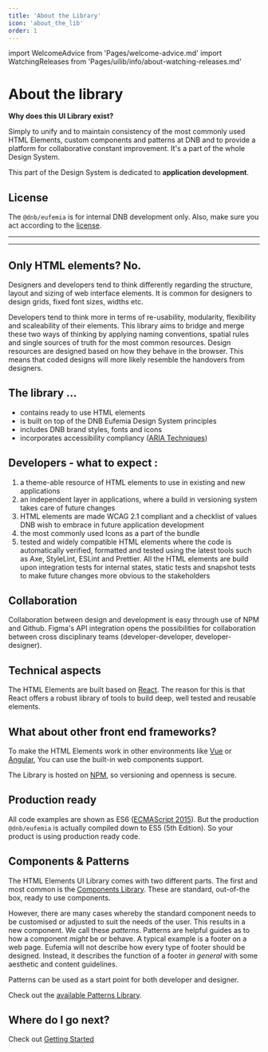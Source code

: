 ```yaml
---
title: 'About the Library'
icon: 'about_the_lib'
order: 1
---
```


import WelcomeAdvice from 'Pages/welcome-advice.md'
import WatchingReleases from 'Pages/uilib/info/about-watching-releases.md'

# About the library

**Why does this UI Library exist?**

Simply to unify and to maintain consistency of the most commonly used HTML Elements, custom components and patterns at DNB and to provide a platform for collaborative constant improvement. It's a part of the whole Design System.

This part of the Design System is dedicated to **application development**.

## License

The `@dnb/eufemia` is for internal DNB development only. Also, make sure you act according to the [license](/license).

---

<WatchingReleases />

---

## Only HTML elements? No.

Designers and developers tend to think differently regarding the structure, layout and sizing of web interface elements. It is common for designers to design grids, fixed font sizes, widths etc.

Developers tend to think more in terms of re-usability, modularity, flexibility and scaleability of their elements.
This library aims to bridge and merge these two ways of thinking by applying naming conventions, spatial rules and single sources of truth for the most common resources. Design resources are designed based on how they behave in the browser. This means that coded designs will more likely resemble the handovers from designers.

## The library ...

- contains ready to use HTML elements
- is built on top of the DNB Eufemia Design System principles
- includes DNB brand styles, fonts and icons
- incorporates accessibility compliancy ([ARIA Techniques](https://www.w3.org/TR/WCAG20-TECHS/aria))

## Developers - what to expect :

1. a theme-able resource of HTML elements to use in existing and new applications
1. an independent layer in applications, where a build in versioning system takes care of future changes
1. HTML elements are made WCAG 2.1 compliant and a checklist of values DNB wish to embrace in future application development
1. the most commonly used Icons as a part of the bundle
1. tested and widely compatible HTML elements where the code is automatically verified, formatted and tested using the latest tools such as Axe, StyleLint, ESLint and Prettier. All the HTML elements are build upon integration tests for internal states, static tests and snapshot tests to make future changes more obvious to the stakeholders

## Collaboration

Collaboration between design and development is easy through use of NPM and Github. Figma's API integration opens the possibilities for collaboration between cross disciplinary teams (developer-developer, developer-designer).

## Technical aspects

The HTML Elements are built based on [React](https://reactjs.org/).
The reason for this is that React offers a robust library of tools to build deep, well tested and reusable elements.

## What about other front end frameworks?

To make the HTML Elements work in other environments like [Vue](/uilib/usage/first-steps/vue) or [Angular](/uilib/usage/first-steps/angular), You can use the built-in web components support.

The Library is hosted on [NPM](npmjs.com), so versioning and openness is secure.

## Production ready

All code examples are shown as ES6 ([ECMAScript 2015](https://en.wikipedia.org/wiki/ECMAScript)). But the production `@dnb/eufemia` is actually compiled down to ES5 (5th Edition). So your product is using production ready code.

## Components & Patterns

The HTML Elements UI Library comes with two different parts. The first and most common is the [Components Library](/uilib/components/).
These are standard, out-of-the box, ready to use components.

However, there are many cases whereby the standard component needs to be customised or adjusted to suit the needs of the user. This results in a new component. We call these _patterns_. Patterns are helpful guides as to how a component _might_ be or behave. A typical example is a footer on a web page. Eufemia will not describe how every type of footer should be designed. Instead, it describes the function of a footer _in general_ with some aesthetic and content guidelines.

Patterns can be used as a start point for both developer and designer.

Check out the [available Patterns Library](/uilib/patterns/).

## Where do I go next?

Check out [Getting Started](/uilib/getting-started/)
